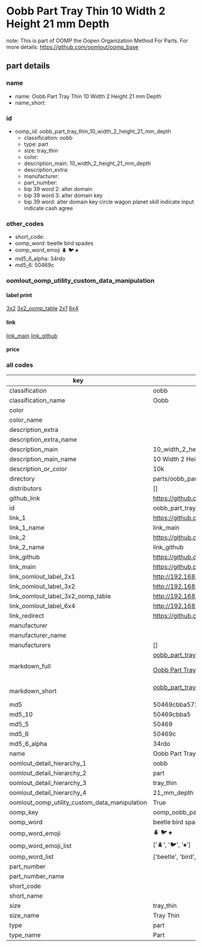 # Oobb Part Tray Thin 10 Width 2 Height 21 mm Depth  

note: This is part of OOMP the Oopen Organization Method For Parts. For more details: https://github.com/oomlout/oomp_base

##  part details
  







### name
* name: Oobb Part Tray Thin 10 Width 2 Height 21 mm Depth
* name_short: 
### id
* oomp_id: oobb_part_tray_thin_10_width_2_height_21_mm_depth
  * classification: oobb
  * type: part
  * size: tray_thin
  * color: 
  * description_main: 10_width_2_height_21_mm_depth
  * description_extra: 
  * manufacturer: 
  * part_number: 
  * bip 39 word 2: alter domain
  * bip 39 word 3: alter domain key
  * bip 39 word: alter domain key circle wagon planet skill indicate input indicate cash agree

### other_codes
* short_code: 
* oomp_word: beetle bird spades
* oomp_word_emoji :beetle: :bird: :spades:
* md5_6_alpha: 34rdo
* md5_6: 50469c






### oomlout_oomp_utility_custom_data_manipulation
#### label print
[3x2](http://192.168.1.245:1112/?label=oomp%2034rdo)
[3x2_oomp_table](http://192.168.1.108:1112/?label=oomp%2034rdo)
[2x1](http://192.168.1.242:1112/?label=oomp%2034rdo)
[6x4](http://192.168.1.55:1112/?label=oomp%2034rdo)    

#### link

[link_main](https://github.com/oomlout/oomlout_oomp_version_1_messy/tree/main/parts/oobb_part_tray_thin_10_width_2_height_21_mm_depth) [link_github](https://github.com/oomlout/oomlout_oomp_version_1_messy/tree/main/parts/oobb_part_tray_thin_10_width_2_height_21_mm_depth)                             

#### price







### all codes 
| key | value |  
| --- | --- |  
| classification | oobb |  
| classification_name | Oobb |  
| color |  |  
| color_name |  |  
| description_extra |  |  
| description_extra_name |  |  
| description_main | 10_width_2_height_21_mm_depth |  
| description_main_name | 10 Width 2 Height 21 mm Depth |  
| description_or_color | 10k |  
| directory | parts/oobb_part_tray_thin_10_width_2_height_21_mm_depth |  
| distributors | [] |  
| github_link | https://github.com/oomlout/oomlout_oomp_part_src/tree/main/parts/oobb_part_tray_thin_10_width_2_height_21_mm_depth |  
| id | oobb_part_tray_thin_10_width_2_height_21_mm_depth |  
| link_1 | https://github.com/oomlout/oomlout_oomp_version_1_messy/tree/main/parts/oobb_part_tray_thin_10_width_2_height_21_mm_depth |  
| link_1_name | link_main |  
| link_2 | https://github.com/oomlout/oomlout_oomp_version_1_messy/tree/main/parts/oobb_part_tray_thin_10_width_2_height_21_mm_depth |  
| link_2_name | link_github |  
| link_github | https://github.com/oomlout/oomlout_oomp_version_1_messy/tree/main/parts/oobb_part_tray_thin_10_width_2_height_21_mm_depth |  
| link_main | https://github.com/oomlout/oomlout_oomp_version_1_messy/tree/main/parts/oobb_part_tray_thin_10_width_2_height_21_mm_depth |  
| link_oomlout_label_2x1 | http://192.168.1.242:1112/?label=oomp%2034rdo |  
| link_oomlout_label_3x2 | http://192.168.1.245:1112/?label=oomp%2034rdo |  
| link_oomlout_label_3x2_oomp_table | http://192.168.1.108:1112/?label=oomp%2034rdo |  
| link_oomlout_label_6x4 | http://192.168.1.55:1112/?label=oomp%2034rdo |  
| link_redirect | https://github.com/oomlout/oomlout_oomp_version_1_messy/tree/main/parts/oobb_part_tray_thin_10_width_2_height_21_mm_depth |  
| manufacturer |  |  
| manufacturer_name |  |  
| manufacturers | [] |  
| markdown_full | [oobb_part_tray_thin_10_width_2_height_21_mm_depth](none)<br>[](none)<br>[Oobb Part Tray Thin 10 Width 2 Height 21 Mm Depth](none)<br><br> |  
| markdown_short | [oobb_part_tray_thin_10_width_2_height_21_mm_depth](none)<br><br> |  
| md5 | 50469cbba572f94e97fb2292f410383b |  
| md5_10 | 50469cbba5 |  
| md5_5 | 50469 |  
| md5_6 | 50469c |  
| md5_6_alpha | 34rdo |  
| name | Oobb Part Tray Thin 10 Width 2 Height 21 mm Depth |  
| oomlout_detail_hierarchy_1 | oobb |  
| oomlout_detail_hierarchy_2 | part |  
| oomlout_detail_hierarchy_3 | tray_thin |  
| oomlout_detail_hierarchy_4 | 21_mm_depth |  
| oomlout_oomp_utility_custom_data_manipulation | True |  
| oomp_key | oomp_oobb_part_tray_thin_10_width_2_height_21_mm_depth |  
| oomp_word | beetle bird spades |  
| oomp_word_emoji | :beetle: :bird: :spades: |  
| oomp_word_emoji_list | [':beetle:', ':bird:', ':spades:'] |  
| oomp_word_list | ['beetle', 'bird', 'spades'] |  
| part_number |  |  
| part_number_name |  |  
| short_code |  |  
| short_name |  |  
| size | tray_thin |  
| size_name | Tray Thin |  
| type | part |  
| type_name | Part |  
